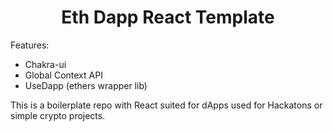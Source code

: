 <h1 align="center">Eth Dapp React Template</h1>

Features:

- Chakra-ui
- Global Context API
- UseDapp (ethers wrapper lib)

This is a boilerplate repo with React suited for dApps used for Hackatons or simple crypto projects.
